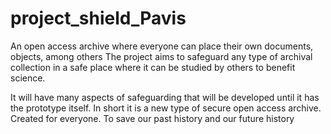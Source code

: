 # project_shield_Pavis
An open access archive where everyone can place their own documents, objects, among others 
The project aims to safeguard any type of archival collection in a safe place where it can be studied by others to benefit science.

It will have many aspects of safeguarding that will be developed until it has the prototype itself. In short it is a new type of secure open access archive. Created for everyone. To save our past history and our future history
